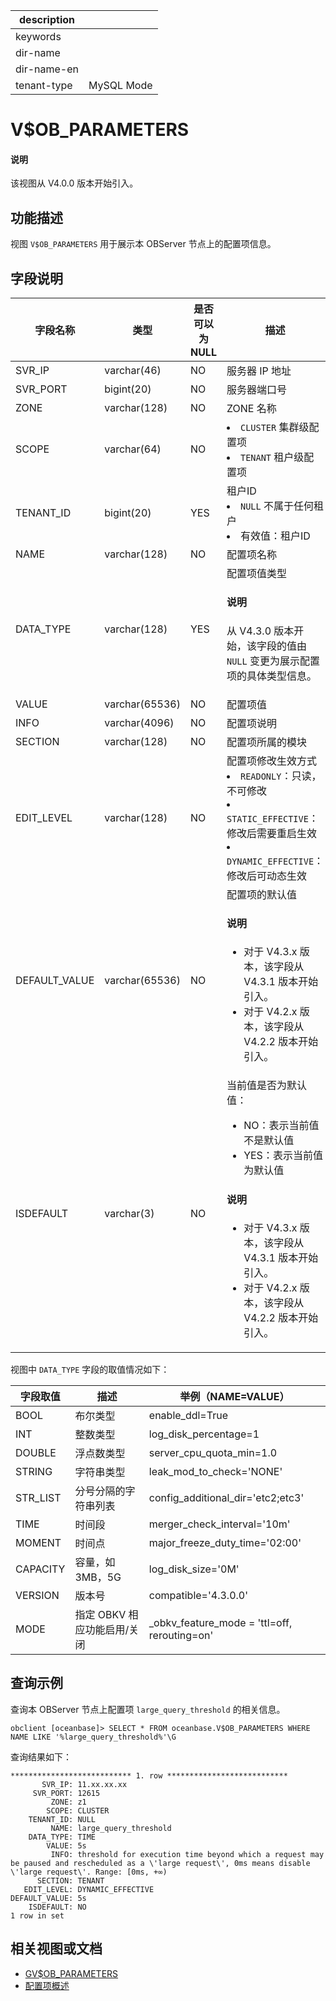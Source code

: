 |description||
|---|---|
|keywords||
|dir-name||
|dir-name-en||
|tenant-type|MySQL Mode|

# V$OB_PARAMETERS

<main id="notice" type='explain'>
  <h4>说明</h4>
  <p>该视图从 V4.0.0 版本开始引入。</p>
</main>

## 功能描述

视图 `V$OB_PARAMETERS` 用于展示本 OBServer 节点上的配置项信息。

## 字段说明

|    字段名称    |       类型       | 是否可以为 NULL |                                描述                                 |
|------------|----------------|------------|---------------------------------------------------------------------------------------------------|
| SVR_IP     | varchar(46)    | NO         | 服务器 IP 地址                                                         |
| SVR_PORT   | bigint(20)     | NO         | 服务器端口号                                                            |
| ZONE       | varchar(128)   | NO         | ZONE 名称                                                             |
| SCOPE      | varchar(64)    | NO         | <li> `CLUSTER` 集群级配置项   <li> `TENANT` 租户级配置项                            |
| TENANT_ID  | bigint(20)     | YES        | 租户ID <li> `NULL` 不属于任何租户   <li> 有效值：租户ID                |
| NAME       | varchar(128)   | NO         | 配置项名称                                                             |
| DATA_TYPE  | varchar(128)   | YES        | 配置项值类型   <main id="notice" type='explain'><h4>说明</h4><p>从 V4.3.0 版本开始，该字段的值由 `NULL` 变更为展示配置项的具体类型信息。</p></main>    |
| VALUE      | varchar(65536) | NO         | 配置项值                                                              |
| INFO       | varchar(4096)  | NO         | 配置项说明                                                             |
| SECTION    | varchar(128)   | NO         | 配置项所属的模块                                                          |
| EDIT_LEVEL | varchar(128)   | NO         | 配置项修改生效方式 <li> `READONLY`：只读，不可修改   <li> `STATIC_EFFECTIVE`：修改后需要重启生效   <li> `DYNAMIC_EFFECTIVE`：修改后可动态生效    |
| DEFAULT_VALUE | varchar(65536) | NO   | 配置项的默认值<main id="notice" type='explain'><h4>说明</h4><ul><li>对于 V4.3.x 版本，该字段从 V4.3.1 版本开始引入。</li><li>对于 V4.2.x 版本，该字段从 V4.2.2 版本开始引入。</li></ul></main>      |
| ISDEFAULT     | varchar(3)     | NO   | 当前值是否为默认值：<ul><li>NO：表示当前值不是默认值</li><li>YES：表示当前值为默认值</li></ul><main id="notice" type='explain'><h4>说明</h4><ul><li>对于 V4.3.x 版本，该字段从 V4.3.1 版本开始引入。</li><li>对于 V4.2.x 版本，该字段从 V4.2.2 版本开始引入。</li></ul></main>     |

视图中 `DATA_TYPE` 字段的取值情况如下：

| 字段取值 | 描述 | 举例（NAME=VALUE）|
| --------| ------ |------------------ |
| BOOL    | 布尔类型           | enable_ddl=True |
| INT     | 整数类型           | log_disk_percentage=1 |
| DOUBLE  | 浮点数类型         | server_cpu_quota_min=1.0 |
| STRING  | 字符串类型         | leak_mod_to_check='NONE' |
| STR_LIST| 分号分隔的字符串列表| config_additional_dir='etc2;etc3' |
| TIME    | 时间段             | merger_check_interval='10m' |
| MOMENT  | 时间点             | major_freeze_duty_time='02:00' |
| CAPACITY| 容量，如 3MB，5G   | log_disk_size='0M' |
| VERSION | 版本号             | compatible='4.3.0.0' |
| MODE    | 指定 OBKV 相应功能启用/关闭 | _obkv_feature_mode = 'ttl=off, rerouting=on' |

## 查询示例

查询本 OBServer 节点上配置项 `large_query_threshold` 的相关信息。

```shell
obclient [oceanbase]> SELECT * FROM oceanbase.V$OB_PARAMETERS WHERE NAME LIKE '%large_query_threshold%'\G
```

查询结果如下：

```shell
*************************** 1. row ***************************
       SVR_IP: 11.xx.xx.xx
     SVR_PORT: 12615
         ZONE: z1
        SCOPE: CLUSTER
    TENANT_ID: NULL
         NAME: large_query_threshold
    DATA_TYPE: TIME
        VALUE: 5s
         INFO: threshold for execution time beyond which a request may be paused and rescheduled as a \'large request\', 0ms means disable \'large request\'. Range: [0ms, +∞)
      SECTION: TENANT
   EDIT_LEVEL: DYNAMIC_EFFECTIVE
DEFAULT_VALUE: 5s
    ISDEFAULT: NO
1 row in set
```

## 相关视图或文档

* [GV$OB_PARAMETERS](2100.gv-ob_parameters-of-mysql-mode.md)
* [配置项概述](../../../../700.reference/800.configuration-items-and-system-variables/000.configuration-items-and-system-variables-overview.md)
